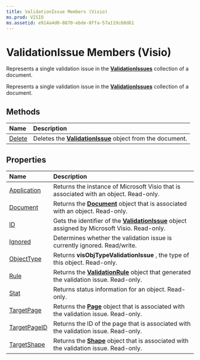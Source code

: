 ```yaml
---
title: ValidationIssue Members (Visio)
ms.prod: VISIO
ms.assetid: e914a4d0-0870-ebde-8ffa-57a119c60d61
---
```



# ValidationIssue Members (Visio)
Represents a single validation issue in the  **[ValidationIssues](validationissues-object-visio.md)** collection of a document.

Represents a single validation issue in the  **[ValidationIssues](validationissues-object-visio.md)** collection of a document.


## Methods



|**Name**|**Description**|
|:-----|:-----|
|[Delete](validationissue-delete-method-visio.md)|Deletes the  **[ValidationIssue](validationissue-object-visio.md)** object from the document.|

## Properties



|**Name**|**Description**|
|:-----|:-----|
|[Application](validationissue-application-property-visio.md)|Returns the instance of Microsoft Visio that is associated with an object. Read-only.|
|[Document](validationissue-document-property-visio.md)|Returns the  **[Document](document-object-visio.md)** object that is associated with an object. Read-only.|
|[ID](validationissue-id-property-visio.md)|Gets the identifier of the  **[ValidationIssue](validationissue-object-visio.md)** object assigned by Microsoft Visio. Read-only.|
|[Ignored](validationissue-ignored-property-visio.md)|Determines whether the validation issue is currently ignored. Read/write.|
|[ObjectType](validationissue-objecttype-property-visio.md)|Returns  **visObjTypeValidationIssue** , the type of this object. Read-only.|
|[Rule](validationissue-rule-property-visio.md)|Returns the  **[ValidationRule](validationrule-object-visio.md)** object that generated the validation issue. Read-only.|
|[Stat](validationissue-stat-property-visio.md)|Returns status information for an object. Read-only.|
|[TargetPage](validationissue-targetpage-property-visio.md)|Returns the  **[Page](page-object-visio.md)** object that is associated with the validation issue. Read-only.|
|[TargetPageID](validationissue-targetpageid-property-visio.md)|Returns the ID of the page that is associated with the validation issue. Read-only.|
|[TargetShape](validationissue-targetshape-property-visio.md)|Returns the  **[Shape](shape-object-visio.md)** object that is associated with the validation issue. Read-only.|

